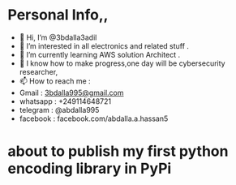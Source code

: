 # Personal Info,,
- 👋 Hi, I’m @3bdalla3adil
- 👀 I’m interested in all electronics and related stuff .
- 🌱 I’m currently learning AWS solution Architect .
- 💞️ I know how to make progress,one day will be cybersecurity researcher,
- 📫 How to reach me :
- Gmail    : 3bdalla995@gmail.com
- whatsapp : +249114648721
- telegram : @abdalla995
- facebook : facebook.com/abdalla.a.hassan5

# about to publish my first python encoding library in PyPi
